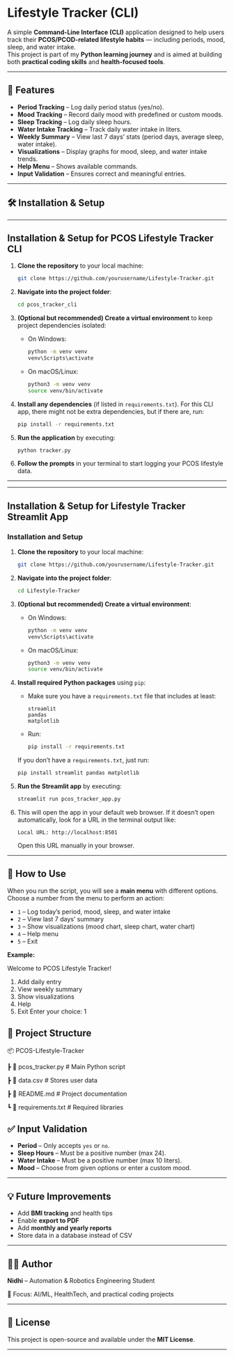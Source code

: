
# Lifestyle Tracker (CLI)

A simple **Command-Line Interface (CLI)** application designed to help users track their **PCOS/PCOD-related lifestyle habits** — including periods, mood, sleep, and water intake.  
This project is part of my **Python learning journey** and is aimed at building both **practical coding skills** and **health-focused tools**.

---

## 📌 Features

- **Period Tracking** – Log daily period status (yes/no).
- **Mood Tracking** – Record daily mood with predefined or custom moods.
- **Sleep Tracking** – Log daily sleep hours.
- **Water Intake Tracking** – Track daily water intake in liters.
- **Weekly Summary** – View last 7 days’ stats (period days, average sleep, water intake).
- **Visualizations** – Display graphs for mood, sleep, and water intake trends.
- **Help Menu** – Shows available commands.
- **Input Validation** – Ensures correct and meaningful entries.

---

## 🛠️ Installation & Setup
---

## Installation & Setup for **PCOS Lifestyle Tracker CLI**

1. **Clone the repository** to your local machine:

   ```bash
   git clone https://github.com/yourusername/Lifestyle-Tracker.git

2. **Navigate into the project folder**:

   ```bash
   cd pcos_tracker_cli
   ```

3. **(Optional but recommended) Create a virtual environment** to keep project dependencies isolated:

   * On Windows:

     ```bash
     python -m venv venv
     venv\Scripts\activate
     ```

   * On macOS/Linux:

     ```bash
     python3 -m venv venv
     source venv/bin/activate
     ```

4. **Install any dependencies** (if listed in `requirements.txt`). For this CLI app, there might not be extra dependencies, but if there are, run:

   ```bash
   pip install -r requirements.txt
   ```

5. **Run the application** by executing:

   ```bash
   python tracker.py
   ```

6. **Follow the prompts** in your terminal to start logging your PCOS lifestyle data.

---



---
##  Installation & Setup for Lifestyle Tracker Streamlit App

### Installation and Setup

1. **Clone the repository** to your local machine:

   ```bash
   git clone https://github.com/yourusername/Lifestyle-Tracker.git

2. **Navigate into the project folder**:

   ```bash
   cd Lifestyle-Tracker

   ```

3. **(Optional but recommended) Create a virtual environment**:

   * On Windows:

     ```bash
     python -m venv venv
     venv\Scripts\activate
     ```

   * On macOS/Linux:

     ```bash
     python3 -m venv venv
     source venv/bin/activate
     ```

4. **Install required Python packages** using `pip`:

   * Make sure you have a `requirements.txt` file that includes at least:

     ```
     streamlit
     pandas
     matplotlib
     ```

   * Run:

     ```bash
     pip install -r requirements.txt
     ```

   If you don’t have a `requirements.txt`, just run:

   ```bash
   pip install streamlit pandas matplotlib
   ```

5. **Run the Streamlit app** by executing:

   ```bash
   streamlit run pcos_tracker_app.py
   ```

6. This will open the app in your default web browser.
   If it doesn’t open automatically, look for a URL in the terminal output like:

   ```
   Local URL: http://localhost:8501
   ```

   Open this URL manually in your browser.

---


## 📖 How to Use

When you run the script, you will see a **main menu** with different options.
Choose a number from the menu to perform an action:

* `1` – Log today’s period, mood, sleep, and water intake
* `2` – View last 7 days’ summary
* `3` – Show visualizations (mood chart, sleep chart, water chart)
* `4` – Help menu
* `5` – Exit

**Example:**

Welcome to PCOS Lifestyle Tracker!
1. Add daily entry
2. View weekly summary
3. Show visualizations
4. Help
5. Exit
Enter your choice: 1


## 📂 Project Structure

📦 PCOS-Lifestyle-Tracker

 ┣ 📜 pcos_tracker.py        # Main Python script
 
 ┣ 📜 data.csv               # Stores user data
 
 ┣ 📜 README.md              # Project documentation
 
 ┗ 📜 requirements.txt       # Required libraries


## ✅ Input Validation

* **Period** – Only accepts `yes` or `no`.
* **Sleep Hours** – Must be a positive number (max 24).
* **Water Intake** – Must be a positive number (max 10 liters).
* **Mood** – Choose from given options or enter a custom mood.

---

## 💡 Future Improvements

* Add **BMI tracking** and health tips
* Enable **export to PDF**
* Add **monthly and yearly reports**
* Store data in a database instead of CSV

---

## 🧑‍💻 Author

**Nidhi** – Automation & Robotics Engineering Student

📌 Focus: AI/ML, HealthTech, and practical coding projects


---

## 📜 License

This project is open-source and available under the **MIT License**.

---


